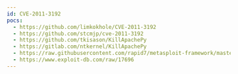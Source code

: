 ```yaml
---
id: CVE-2011-3192
pocs:
  - https://github.com/limkokhole/CVE-2011-3192
  - https://github.com/stcmjp/cve-2011-3192
  - https://github.com/tkisason/KillApachePy
  - https://gitlab.com/ntkernel/KillApachePy
  - https://raw.githubusercontent.com/rapid7/metasploit-framework/master/modules/auxiliary/dos/http/apache_range_dos.rb
  - https://www.exploit-db.com/raw/17696
---
```

